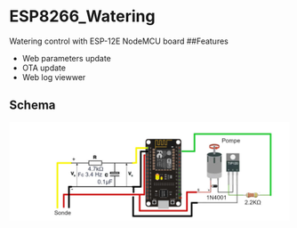 # ESP8266_Watering
Watering control with ESP-12E NodeMCU board
##Features
- Web parameters update
- OTA update
- Web log  viewwer
## Schema
![](https://github.com/afer92/ESP8266_Watering/blob/main/images/20210428_PasseBas.jpg?raw=true)